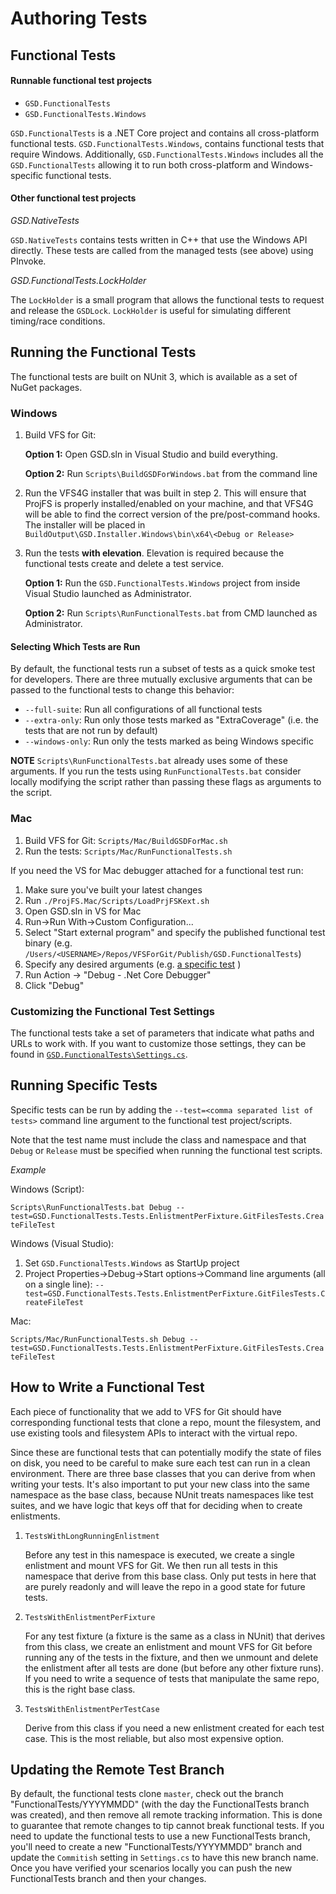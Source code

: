 # Authoring Tests

## Functional Tests

#### Runnable functional test projects

- `GSD.FunctionalTests`
- `GSD.FunctionalTests.Windows`

`GSD.FunctionalTests` is a .NET Core project and contains all cross-platform functional tests.  `GSD.FunctionalTests.Windows`, contains functional tests that require Windows. Additionally, `GSD.FunctionalTests.Windows` includes all the `GSD.FunctionalTests` allowing it to run both cross-platform and Windows-specific functional tests.

#### Other functional test projects

*GSD.NativeTests*

`GSD.NativeTests` contains tests written in C++ that use the Windows API directly.  These tests are called from the managed tests (see above) using PInvoke.

*GSD.FunctionalTests.LockHolder*

The `LockHolder` is a small program that allows the functional tests to request and release the `GSDLock`.  `LockHolder` is useful for simulating different timing/race conditions.

## Running the Functional Tests

The functional tests are built on NUnit 3, which is available as a set of NuGet packages.

### Windows

1. Build VFS for Git:
    
    **Option 1:** Open GSD.sln in Visual Studio and build everything.
    
    **Option 2:** Run `Scripts\BuildGSDForWindows.bat` from the command line

2. Run the VFS4G installer that was built in step 2.  This will ensure that ProjFS is properly installed/enabled on your machine, and that VFS4G will be able to find the correct version of the pre/post-command hooks. The installer will be placed in `BuildOutput\GSD.Installer.Windows\bin\x64\<Debug or Release>`
3. Run the tests **with elevation**.  Elevation is required because the functional tests create and delete a test service.

   **Option 1:** Run the `GSD.FunctionalTests.Windows` project from inside Visual Studio launched as Administrator.
   
   **Option 2:** Run `Scripts\RunFunctionalTests.bat` from CMD launched as Administrator.

#### Selecting Which Tests are Run

By default, the functional tests run a subset of tests as a quick smoke test for developers.  There are three mutually exclusive arguments that can be passed to the functional tests to change this behavior:

- `--full-suite`: Run all configurations of all functional tests
- `--extra-only`: Run only those tests marked as "ExtraCoverage" (i.e. the tests that are not run by default)
- `--windows-only`: Run only the tests marked as being Windows specific

**NOTE** `Scripts\RunFunctionalTests.bat` already uses some of these arguments.  If you run the tests using `RunFunctionalTests.bat` consider locally modifying the script rather than passing these flags as arguments to the script.

### Mac

1. Build VFS for Git: `Scripts/Mac/BuildGSDForMac.sh`
2. Run the tests: `Scripts/Mac/RunFunctionalTests.sh `

If you need the VS for Mac debugger attached for a functional test run:

1. Make sure you've built your latest changes
2. Run `./ProjFS.Mac/Scripts/LoadPrjFSKext.sh`
3. Open GSD.sln in VS for Mac
4. Run->Run With->Custom Configuration...
5. Select "Start external program" and specify the published functional test binary (e.g. `/Users/<USERNAME>/Repos/VFSForGit/Publish/GSD.FunctionalTests`)
6. Specify any desired arguments (e.g. [a specific test](#Running-Specific-Tests) )
7. Run Action -> "Debug - .Net Core Debugger"
8. Click "Debug"

### Customizing the Functional Test Settings

The functional tests take a set of parameters that indicate what paths and URLs to work with.  If you want to customize those settings, they
can be found in [`GSD.FunctionalTests\Settings.cs`](/GSD/GSD.FunctionalTests/Settings.cs).


## Running Specific Tests

Specific tests can be run by adding the `--test=<comma separated list of tests>` command line argument to the functional test project/scripts.  

Note that the test name must include the class and namespace and that `Debug` or `Release` must be specified when running the functional test scripts.

*Example*

Windows (Script):

`Scripts\RunFunctionalTests.bat Debug --test=GSD.FunctionalTests.Tests.EnlistmentPerFixture.GitFilesTests.CreateFileTest`

Windows (Visual Studio):

1. Set `GSD.FunctionalTests.Windows` as StartUp project
2. Project Properties->Debug->Start options->Command line arguments (all on a single line): `--test=GSD.FunctionalTests.Tests.EnlistmentPerFixture.GitFilesTests.CreateFileTest`

Mac:

`Scripts/Mac/RunFunctionalTests.sh Debug --test=GSD.FunctionalTests.Tests.EnlistmentPerFixture.GitFilesTests.CreateFileTest`

## How to Write a Functional Test

Each piece of functionality that we add to VFS for Git should have corresponding functional tests that clone a repo, mount the filesystem, and use existing tools and filesystem
APIs to interact with the virtual repo.

Since these are functional tests that can potentially modify the state of files on disk, you need to be careful to make sure each test can run in a clean 
environment.  There are three base classes that you can derive from when writing your tests.  It's also important to put your new class into the same namespace
as the base class, because NUnit treats namespaces like test suites, and we have logic that keys off that for deciding when to create enlistments.

1. `TestsWithLongRunningEnlistment`

    Before any test in this namespace is executed, we create a single enlistment and mount VFS for Git.  We then run all tests in this namespace that derive
	from this base class.  Only put tests in here that are purely readonly and will leave the repo in a good state for future tests.

2. `TestsWithEnlistmentPerFixture`

    For any test fixture (a fixture is the same as a class in NUnit) that derives from this class, we create an enlistment and mount VFS for Git before running
	any of the tests in the fixture, and then we unmount and delete the enlistment after all tests are done (but before any other fixture runs).  If you need
	to write a sequence of tests that manipulate the same repo, this is the right base class.

3. `TestsWithEnlistmentPerTestCase`

   Derive from this class if you need a new enlistment created for each test case.  This is the most reliable, but also most expensive option.

## Updating the Remote Test Branch

By default, the functional tests clone `master`, check out the branch "FunctionalTests/YYYYMMDD" (with the day the FunctionalTests branch was created), 
and then remove all remote tracking information. This is done to guarantee that remote changes to tip cannot break functional tests. If you need to update 
the functional tests to use a new FunctionalTests branch, you'll need to create a new "FunctionalTests/YYYYMMDD" branch and update the `Commitish` setting in `Settings.cs` to have this new branch name.  
Once you have verified your scenarios locally you can push the new FunctionalTests branch and then your changes.
